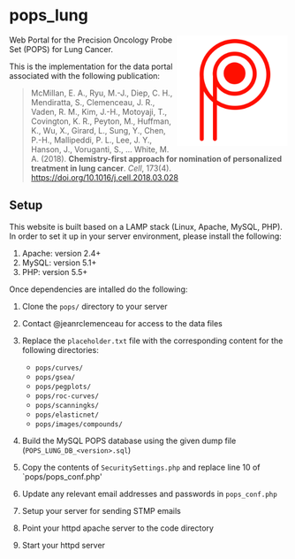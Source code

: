 # pops_lung 
<img src="pops/images/POPS_lung_logo.png" width="200px" align="right" />
Web Portal for the Precision Oncology Probe Set (POPS) for Lung Cancer.

This is the implementation for the data portal associated with the following publication:

> McMillan, E. A., Ryu, M.-J., Diep, C. H., Mendiratta, S., Clemenceau, J. R., Vaden, R. M., Kim, J.-H., Motoyaji, T., Covington, K. R., Peyton, M., Huffman, K., Wu, X., Girard, L., Sung, Y., Chen, P.-H., Mallipeddi, P. L., Lee, J. Y., Hanson, J., Voruganti, S., … White, M. A. (2018). **Chemistry-first approach for nomination of personalized treatment in lung cancer**. *Cell*, 173(4). https://doi.org/10.1016/j.cell.2018.03.028 

## Setup

This website is built based on a LAMP stack (Linux, Apache, MySQL, PHP). In order to set it up in your server environment, please install the following:

1. Apache: version 2.4+
1. MySQL: version 5.1+
1. PHP: version 5.5+

Once dependencies are intalled do the following:
1. Clone the `pops/` directory to your server
1. Contact @jeanrclemenceau for access to the data files
1. Replace the `placeholder.txt` file with the corresponding content for the following directories:

   * `pops/curves/`
   * `pops/gsea/`
   * `pops/pegplots/`
   * `pops/roc-curves/`
   * `pops/scanningks/`
   * `pops/elasticnet/`
   * `pops/images/compounds/`

1. Build the MySQL POPS database using the given dump file (`POPS_LUNG_DB_<version>.sql`)
1. Copy the contents of `SecuritySettings.php` and replace line 10 of `pops/pops_conf.php'
1. Update any relevant email addresses and passwords in `pops_conf.php`
1. Setup your server for sending STMP emails
1. Point your httpd apache server to the code directory
1. Start your httpd server
